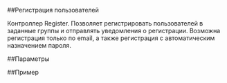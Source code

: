 ##Регистрация пользователей

Контроллер Register. Позволяет регистрировать пользователей в заданные группы и отправлять уведомления о регистрации. Возможна регистрация только по email, а также регистрация с автоматическим назначением пароля.

##Параметры

##Пример